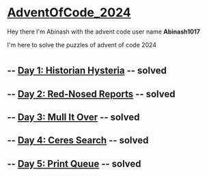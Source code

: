 # [AdventOfCode_2024](https://adventofcode.com/)

Hey there I'm Abinash with the advent code user name **Abinash1017**

I'm here to solve the puzzles of advent of code 2024
#
## -- [Day 1: Historian Hysteria](https://adventofcode.com/2024/day/1) -- **solved**

## -- [Day 2: Red-Nosed Reports](https://adventofcode.com/2024/day/2) -- **solved**

## -- [Day 3: Mull It Over](https://adventofcode.com/2024/day/3) -- **solved**

## -- [Day 4: Ceres Search](https://adventofcode.com/2024/day/4) -- **solved**

## -- [Day 5: Print Queue](https://adventofcode.com/2024/day/5) -- **solved**





